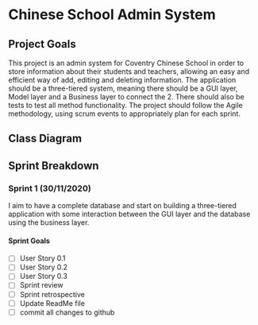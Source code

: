 # Chinese School Admin System

## Project Goals
This project is an admin system for Coventry Chinese School in order to store information about their students and teachers, allowing an easy and efficient way of add, editing and deleting information.
The application should be a three-tiered system, meaning there should be a GUI layer, Model layer and a Business layer to connect the 2. There should also be tests to test all method functionality. 
The project should follow the Agile methodology, using scrum events to appropriately plan for each sprint.

## Class Diagram

## Sprint Breakdown
### Sprint 1 (30/11/2020)

I aim to have a complete database and start on building a three-tiered application with some interaction between the GUI layer and the database using the business layer.

#### Sprint Goals
- [ ] User Story 0.1
- [ ] User Story 0.2
- [ ] User Story 0.3
- [ ] Sprint review
- [ ] Sprint retrospective
- [ ] Update ReadMe file
- [ ] commit all changes to github
